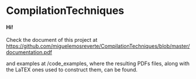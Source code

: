 # CompilationTechniques

#### Hi!
Check the document of this project at https://github.com/miguelemosreverte/CompilationTechniques/blob/master/documentation.pdf

and examples at /code_examples, where the resulting PDFs files, along with the LaTEX ones used to construct them, can be found.
